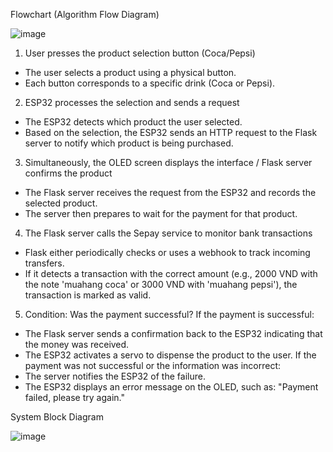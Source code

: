 Flowchart (Algorithm Flow Diagram)

![image](https://github.com/user-attachments/assets/1e9bd17f-759f-45d1-b53e-4f08ccc420dc)

1. User presses the product selection button (Coca/Pepsi)
- The user selects a product using a physical button.
- Each button corresponds to a specific drink (Coca or Pepsi).
2. ESP32 processes the selection and sends a request
- The ESP32 detects which product the user selected.
- Based on the selection, the ESP32 sends an HTTP request to the Flask server to notify which product is being purchased.
3. Simultaneously, the OLED screen displays the interface / Flask server confirms the product
- The Flask server receives the request from the ESP32 and records the selected product.
- The server then prepares to wait for the payment for that product.
4. The Flask server calls the Sepay service to monitor bank transactions
- Flask either periodically checks or uses a webhook to track incoming transfers.
- If it detects a transaction with the correct amount (e.g., 2000 VND with the note 'muahang coca' or 3000 VND with 'muahang pepsi'), the transaction is marked as valid.
5. Condition: Was the payment successful?
If the payment is successful:
- The Flask server sends a confirmation back to the ESP32 indicating that the money was received.
- The ESP32 activates a servo to dispense the product to the user.
If the payment was not successful or the information was incorrect:
- The server notifies the ESP32 of the failure.
- The ESP32 displays an error message on the OLED, such as: "Payment failed, please try again."

System Block Diagram

![image](https://github.com/user-attachments/assets/2c4c7181-7636-4b29-9e24-2ed59191de70)
